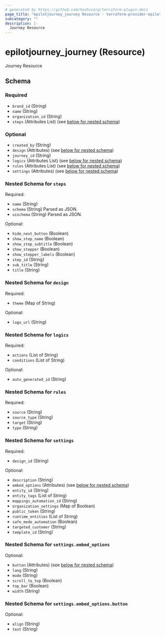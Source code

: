 ```yaml
---
# generated by https://github.com/hashicorp/terraform-plugin-docs
page_title: "epilotjourney_journey Resource - terraform-provider-epilot-journey"
subcategory: ""
description: |-
  Journey Resource
---
```


# epilotjourney_journey (Resource)

Journey Resource



<!-- schema generated by tfplugindocs -->
## Schema

### Required

- `brand_id` (String)
- `name` (String)
- `organization_id` (String)
- `steps` (Attributes List) (see [below for nested schema](#nestedatt--steps))

### Optional

- `created_by` (String)
- `design` (Attributes) (see [below for nested schema](#nestedatt--design))
- `journey_id` (String)
- `logics` (Attributes List) (see [below for nested schema](#nestedatt--logics))
- `rules` (Attributes List) (see [below for nested schema](#nestedatt--rules))
- `settings` (Attributes) (see [below for nested schema](#nestedatt--settings))

<a id="nestedatt--steps"></a>
### Nested Schema for `steps`

Required:

- `name` (String)
- `schema` (String) Parsed as JSON.
- `uischema` (String) Parsed as JSON.

Optional:

- `hide_next_button` (Boolean)
- `show_step_name` (Boolean)
- `show_step_subtitle` (Boolean)
- `show_stepper` (Boolean)
- `show_stepper_labels` (Boolean)
- `step_id` (String)
- `sub_title` (String)
- `title` (String)


<a id="nestedatt--design"></a>
### Nested Schema for `design`

Required:

- `theme` (Map of String)

Optional:

- `logo_url` (String)


<a id="nestedatt--logics"></a>
### Nested Schema for `logics`

Required:

- `actions` (List of String)
- `conditions` (List of String)

Optional:

- `auto_generated_id` (String)


<a id="nestedatt--rules"></a>
### Nested Schema for `rules`

Required:

- `source` (String)
- `source_type` (String)
- `target` (String)
- `type` (String)


<a id="nestedatt--settings"></a>
### Nested Schema for `settings`

Required:

- `design_id` (String)

Optional:

- `description` (String)
- `embed_options` (Attributes) (see [below for nested schema](#nestedatt--settings--embed_options))
- `entity_id` (String)
- `entity_tags` (List of String)
- `mappings_automation_id` (String)
- `organization_settings` (Map of Boolean)
- `public_token` (String)
- `runtime_entities` (List of String)
- `safe_mode_automation` (Boolean)
- `targeted_customer` (String)
- `template_id` (String)

<a id="nestedatt--settings--embed_options"></a>
### Nested Schema for `settings.embed_options`

Optional:

- `button` (Attributes) (see [below for nested schema](#nestedatt--settings--embed_options--button))
- `lang` (String)
- `mode` (String)
- `scroll_to_top` (Boolean)
- `top_bar` (Boolean)
- `width` (String)

<a id="nestedatt--settings--embed_options--button"></a>
### Nested Schema for `settings.embed_options.button`

Optional:

- `align` (String)
- `text` (String)


